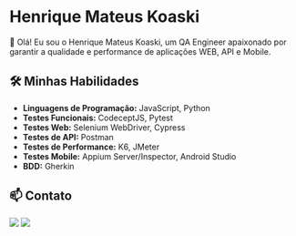 # Henrique Mateus Koaski

👋 Olá! Eu sou o Henrique Mateus Koaski, um QA Engineer apaixonado por garantir a qualidade e performance de aplicações WEB, API e Mobile.

## 🛠️ Minhas Habilidades

- **Linguagens de Programação:** JavaScript, Python
- **Testes Funcionais:** CodeceptJS, Pytest
- **Testes Web:** Selenium WebDriver, Cypress
- **Testes de API:** Postman
- **Testes de Performance:** K6, JMeter
- **Testes Mobile:** Appium Server/Inspector, Android Studio
- **BDD:** Gherkin


## 📫 Contato

<a href = "mailto:henriquekoaski@outlook.com"><img src="https://img.shields.io/badge/-Gmail-%23333?style=for-the-badge&logo=gmail&logoColor=blue" target="_blank"></a>
<a href="https://www.linkedin.com/in/henriquekoaski" target="_blank"><img src="https://img.shields.io/badge/-LinkedIn-%230077B5?style=for-the-badge&logo=linkedin&logoColor=white" target="_blank"></a>


